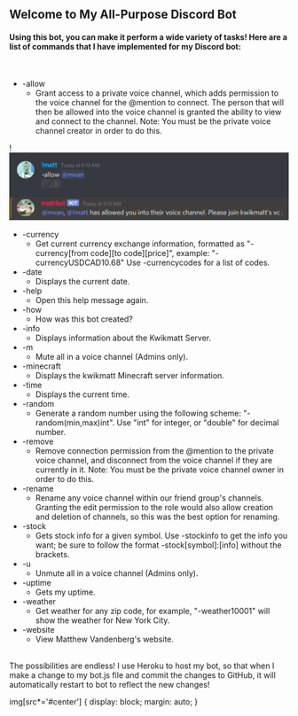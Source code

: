 ## Welcome to My All-Purpose Discord Bot  

#### Using this bot, you can make it perform a wide variety of tasks! Here are a list of commands that I have implemented for my Discord bot:  

<br>

* -allow
	* Grant access to a private voice channel, which adds permission to the voice channel for the @mention to connect. The person that will then be allowed into the voice channel is granted the ability to view and connect to the channel. Note: You must be the private voice channel creator in order to do this.

!![Allow Image](readmeImages/allow.png)

* -currency
	* Get current currency exchange information, formatted as "-currency[from code][to code][price]", example: "-currencyUSDCAD10.68" Use -currencycodes for a list of codes.
* -date
	* Displays the current date.
* -help
	* Open this help message again.
* -how
	* How was this bot created?
* -info
	* Displays information about the Kwikmatt Server.
* -m
	* Mute all in a voice channel (Admins only).
* -minecraft
	* Displays the kwikmatt Minecraft server information.
* -time
	* Displays the current time.
* -random
	* Generate a random number using the following scheme: "-random(min,max)int". Use "int" for integer, or "double" for decimal number.
* -remove
	* Remove connection permission from the @mention to the private voice channel, and disconnect from the voice channel if they are currently in it. Note: You must be the private voice channel owner in order to do this.
* -rename
	* Rename any voice channel within our friend group's channels. Granting the edit permission to the role would also allow creation and deletion of channels, so this was the best option for renaming.
* -stock
	* Gets stock info for a given symbol. Use -stockinfo to get the info you want; be sure to follow the format -stock[symbol]:[info] without the brackets.
* -u
	* Unmute all in a voice channel (Admins only).
* -uptime
	* Gets my uptime.
* -weather
	* Get weather for any zip code, for example, "-weather10001" will show the weather for New York City.
* -website
	* View Matthew Vandenberg's website.
<br>  
The possibilities are endless! I use Heroku to host my bot, so that when I make a change to my bot.js file and commit the changes to GitHub, it will automatically restart to bot to reflect the new changes!


img[src*='#center'] {
	display: block;
	margin: auto;
}